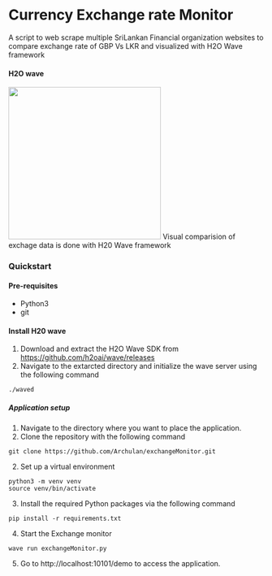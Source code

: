 # Currency Exchange rate Monitor
A script to web scrape multiple SriLankan Financial organization websites to compare exchange rate of GBP Vs LKR and visualized with H2O Wave framework

#### H2O wave
<img src="https://www.h2o.ai/wp-content/uploads/2020/12/wave-type-yellow-1024x410.png" width="300">
Visual comparision of exchage data is done with H20 Wave framework

### Quickstart
#### Pre-requisites
- Python3
- git
 
#### Install H20 wave
1. Download and extract the H2O Wave SDK from https://github.com/h2oai/wave/releases
2. Navigate to the extarcted directory and initialize the wave server using the following command
  ```
./waved
```
##### Application setup
1. Navigate to the directory where you want to place the application.
2. Clone the repository with the following command
  ```
git clone https://github.com/Archulan/exchangeMonitor.git
```
2. Set up a virtual environment
  ```
python3 -m venv venv
source venv/bin/activate
```
3. Install the required Python packages via the following command
  ```
pip install -r requirements.txt
```
4. Start the Exchange monitor
  ```
wave run exchangeMonitor.py
```
5. Go to http://localhost:10101/demo to access the application.

